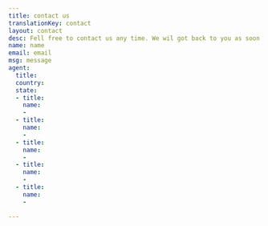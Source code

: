 ```yaml
---
title: contact us
translationKey: contact
layout: contact
desc: Fell free to contact us any time. We wil got back to you as soon as we can!
name: name
email: email
msg: message
agent:
  title: 
  country: 
  state:
  - title: 
    name:
    -
  - title: 
    name:
    -
  - title: 
    name:
    -
  - title: 
    name:
    - 
  - title: 
    name:
    - 

---
```

